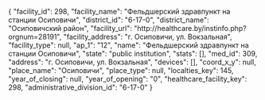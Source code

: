 {
    "facility_id": 298,
    "facility_name": "Фельдшерский здравпункт на станции Осиповичи",
    "district_id": "6-17-0",
    "district_name": "Осиповичский район",
    "facility_url": "http:\/\/healthcare.by\/instinfo.php?orgnum=28191",
    "facility_address": "г. Осиповичи, ул. Вокзальная",
    "facility_type": null,
    "ap_1": "12",
    "name": "Фельдшерский здравпункт на станции Осиповичи",
    "state": "public institution",
    "stats": [],
    "med_id": 309,
    "address": "г. Осиповичи, ул. Вокзальная",
    "devices": [],
    "coord_x_y": null,
    "place_name": "Осиповичи",
    "place_type": null,
    "localties_key": 145,
    "year_of_closing": null,
    "year_of_opening": "0",
    "healthcare_facility_key": 298,
    "administrative_division_id": "6-17-0"
}